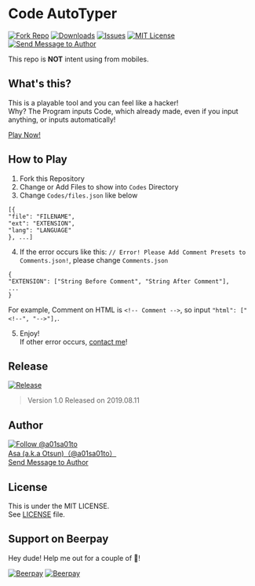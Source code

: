 # Code AutoTyper

[![Fork Repo](https://img.shields.io/github/forks/a01sa01to/Code-AutoTyper?style=social&maxAge=3600)](https://github.com/a01sa01to/Code-AutoTyper/fork) [![Downloads](https://img.shields.io/github/downloads/a01sa01to/Code-AutoTyper/total?maxAge=3600, "Download")](https://github.com/a01sa01to/Code-AutoTyper/releases) [![Issues](https://img.shields.io/github/issues/a01sa01to/Code-AutoTyper?maxAge=3600, "Issues")](https://github.com/a01sa01to/Code-AutoTyper/issues) [![MIT License](https://img.shields.io/github/license/a01sa01to/Code-AutoTyper?maxAge=3600, "License")](https://github.com/a01sa01to/Code-AutoTyper/blob/master/LICENSE) [![Send Message to Author](https://img.shields.io/static/v1?style=flat&logo=twitter&label=Message&color=1da1f2&link=https%3A%2F%2Ftwitter.com%2Fmessages%2Fcompose%3Frecipient_id%3D4273512934&link=https%3A%2F%2Ftwitter.com%2Fmessages%2Fcompose%3Frecipient_id%3D4273512934&message=%40a01sa01to&maxAge=3600, "Send Message to Author")](https://twitter.com/messages/compose?recipient_id=4273512934)<br>

This repo is **NOT** intent using from mobiles.

## What's this?

This is a playable tool and you can feel like a hacker!<br>
Why? The Program inputs Code, which already made, even if you input anything, or inputs automatically!

[Play Now!](https://repos.a01sa01to.com/Code-AutoTyper/)

## How to Play

1. Fork this Repository
2. Change or Add Files to show into `Codes` Directory
3. Change `Codes/files.json` like below

  ```files.json:json
  [{
  "file": "FILENAME",
  "ext": "EXTENSION",
  "lang": "LANGUAGE"
  }, ...]
  ```

4. If the error occurs like this: `// Error! Please Add Comment Presets to Comments.json!`, please change `Comments.json`

  ```comments.json:json
  {
  "EXTENSION": ["String Before Comment", "String After Comment"],
  ...
  }
  ```

  For example, Comment on HTML is `<!-- Comment -->`, so input `"html": ["<!--", "-->"],`.

5. Enjoy!<br>
  If other error occurs, [contact me](https://twitter.com/messages/compose?recipient_id=4273512934&ref_src=twsrc%5Etfw)!

## Release
[![Release](https://img.shields.io/github/v/release/a01sa01to/Code-AutoTyper?label=Latest%20release&maxAge=3600)](https://github.com/a01sa01to/Code-AutoTyper/releases)
> Version 1.0 Released on 2019.08.11

## Author

[![Follow @a01sa01to](https://img.shields.io/twitter/follow/a01sa01to?label=Follow&style=social&maxAge=3600, "Follow")](https://twitter.com/intent/follow?screen_name=a01sa01to)<br>
[Asa (a.k.a Otsun)（@a01sa01to）](https://twitter.com/a01sa01to)<br>
[Send Message to Author](https://twitter.com/messages/compose?recipient_id=4273512934)


## License

This is under the MIT LICENSE.<br>
See [LICENSE](https://github.com/a01sa01to/Code-AutoTyper/blob/master/LICENSE) file.

## Support on Beerpay
Hey dude! Help me out for a couple of :beers:!

[![Beerpay](https://beerpay.io/a01sa01to/Code-AutoTyper/badge.svg?style=beer-square)](https://beerpay.io/a01sa01to/Code-AutoTyper)  [![Beerpay](https://beerpay.io/a01sa01to/Code-AutoTyper/make-wish.svg?style=flat-square)](https://beerpay.io/a01sa01to/Code-AutoTyper?focus=wish)